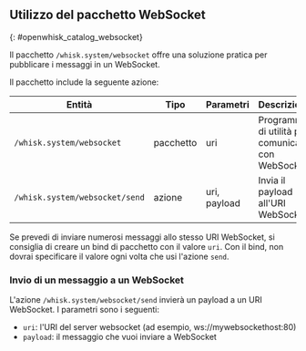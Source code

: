 ## Utilizzo del pacchetto WebSocket
{: #openwhisk_catalog_websocket}

Il pacchetto `/whisk.system/websocket` offre una soluzione pratica per pubblicare i messaggi in un WebSocket.

Il pacchetto include la seguente azione:

| Entità | Tipo | Parametri | Descrizione |
| --- | --- | --- | --- |
| `/whisk.system/websocket` | pacchetto | uri | Programmi di utilità per comunicare con WebSocket |
| `/whisk.system/websocket/send` | azione | uri, payload | Invia il payload all'URI WebSocket |

Se prevedi di inviare numerosi messaggi allo stesso URI WebSocket, si consiglia di creare un bind di pacchetto con il valore `uri`.  Con il bind, non dovrai specificare il valore ogni volta che usi l'azione `send`.

### Invio di un messaggio a un WebSocket

L'azione `/whisk.system/websocket/send` invierà un payload a un URI WebSocket. I parametri sono i seguenti:

- `uri`: l'URI del server websocket (ad esempio, ws://mywebsockethost:80)
- `payload`: il messaggio che vuoi inviare a WebSocket
